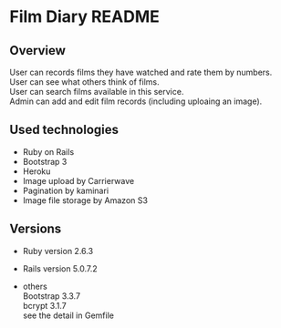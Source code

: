 # Film Diary README

## Overview
User can records films they have watched and rate them by numbers.      
User can see what others think of films.   
User can search films available in this service.   
Admin can add and edit film records (including uploaing an image).    

## Used technologies
* Ruby on Rails
* Bootstrap 3
* Heroku
* Image upload by Carrierwave 
* Pagination by kaminari 
* Image file storage by Amazon S3  


## Versions
* Ruby version 2.6.3
* Rails version 5.0.7.2

* others    
Bootstrap 3.3.7  
bcrypt 3.1.7  
see the detail in Gemfile
